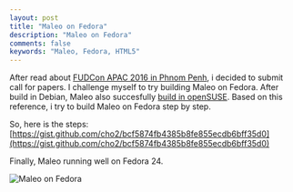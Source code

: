 ```yaml
---
layout: post
title: "Maleo on Fedora"
description: "Maleo on Fedora"
comments: false
keywords: "Maleo, Fedora, HTML5"
---
```

After read about [FUDCon APAC 2016 in Phnom Penh](https://fedoramagazine.org/chomreabsuor-phnom-penh-fudcon-apac-is-coming/), i decided to submit call for papers. I challenge myself to try building Maleo on Fedora. After build in Debian, Maleo also succesfully [build in openSUSE](https://gist.github.com/diorahman/6d9315a5bad51a5763f0). Based on this reference, i try to build Maleo on Fedora step by step.

So, here is the steps: [https://gist.github.com/cho2/bcf5874fb4385b8fe855ecdb6bff35d0](https://gist.github.com/cho2/bcf5874fb4385b8fe855ecdb6bff35d0)

Finally, Maleo running well on Fedora 24.

![Maleo on Fedora](https://scontent-sin6-1.xx.fbcdn.net/v/t1.0-9/14329957_10207142717543185_4581624988683873220_n.jpg?oh=06ef80b8b3ad2dcc936f0c48d27d3da3&oe=586C62D9)
